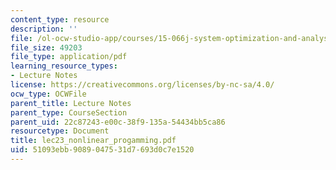 ```yaml
---
content_type: resource
description: ''
file: /ol-ocw-studio-app/courses/15-066j-system-optimization-and-analysis-for-manufacturing-summer-2003/51093ebb9089047531d7693d0c7e1520_lec23_nonlinear_progamming.pdf
file_size: 49203
file_type: application/pdf
learning_resource_types:
- Lecture Notes
license: https://creativecommons.org/licenses/by-nc-sa/4.0/
ocw_type: OCWFile
parent_title: Lecture Notes
parent_type: CourseSection
parent_uid: 22c87243-e00c-38f9-135a-54434bb5ca86
resourcetype: Document
title: lec23_nonlinear_progamming.pdf
uid: 51093ebb-9089-0475-31d7-693d0c7e1520
---
```

